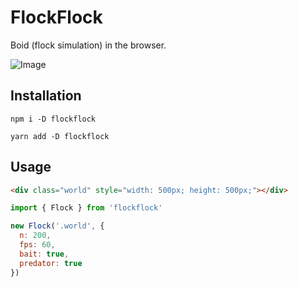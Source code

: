 # FlockFlock

Boid (flock simulation) in the browser.

![Image](https://github.com/moekidev/flockflock/blob/main/docs/image.gif)

## Installation

```
npm i -D flockflock
```

```
yarn add -D flockflock
```

## Usage

```html
<div class="world" style="width: 500px; height: 500px;"></div>
```

```js
import { Flock } from 'flockflock'

new Flock('.world', {
  n: 200,
  fps: 60,
  bait: true,
  predator: true
})
```
